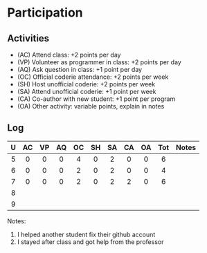 Participation
=============

## Activities ## 

+ (AC) Attend class: +2 points per day
+ (VP) Volunteer as programmer in class: +2 points per day
+ (AQ) Ask question in class: +1 point per day
+ (OC) Official coderie attendance: +2 points per week
+ (SH) Host unofficial coderie: +2 points per week
+ (SA) Attend unofficial coderie: +1 point per week
+ (CA) Co-author with new student: +1 point per program
+ (OA) Other activity: variable points, explain in notes

## Log ##

| U | AC | VP | AQ | OC | SH | SA | CA | OA | Tot | Notes
|:-:|:--:|:--:|:--:|:--:|:--:|:--:|:--:|:--:|:---:|:--------
| 5 |   0|   0|   0|   4|   0|   2|   0|   0|    6|
| 6 |	0|   0|   0|   2|   0|   2|   0|   0|    4|
| 7 | 	0|   0|   0|   2|   0|   2|   2|   0|    6|
| 8 | 
| 9 |

Notes:

1. I helped another student fix their github account
2. I stayed after class and got help from the professor
